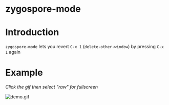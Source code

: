 zygospore-mode
=========

# Introduction

`zygospore-mode` lets you revert `C-x 1` (`delete-other-window`) by pressing `C-x 1` again

# Example

*Click the gif then select "raw" for fullscreen*

![demo.gif](demo.gif)
